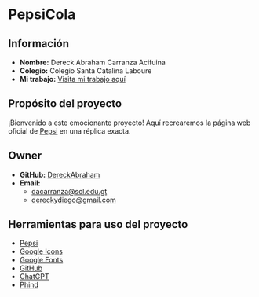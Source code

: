 # PepsiCola

## Información
- **Nombre:** Dereck Abraham Carranza Acifuina
- **Colegio:** Colegio Santa Catalina Laboure
- **Mi trabajo:** [Visita mi trabajo aquí](https://dereckabraham.github.io/PepsiCola/)

## Propósito del proyecto
¡Bienvenido a este emocionante proyecto! Aquí recrearemos la página web oficial de [Pepsi](https://www.pepsi.com/) en una réplica exacta.

## Owner
- **GitHub:** [DereckAbraham](https://github.com/DereckAbraham)
- **Email:** 
  - dacarranza@scl.edu.gt
  - dereckydiego@gmail.com 

## Herramientas para uso del proyecto
- [Pepsi](https://www.pepsi.com/)
- [Google Icons](https://fonts.google.com/icons)
- [Google Fonts](https://fonts.google.com/)
- [GitHub](https://github.com/)
- [ChatGPT](https://chatgpt.com/?oai-dm=1)
- [Phind](https://www.phind.com/search?home=true)
